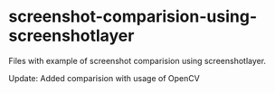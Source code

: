 # screenshot-comparision-using-screenshotlayer
Files with example of screenshot comparision using screenshotlayer.

Update: Added comparision with usage of OpenCV
